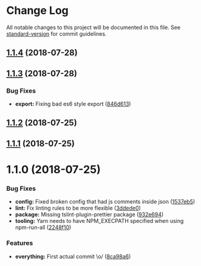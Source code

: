 # Change Log

All notable changes to this project will be documented in this file. See [standard-version](https://github.com/conventional-changelog/standard-version) for commit guidelines.

<a name="1.1.4"></a>
## [1.1.4](https://github.com/k-fish/goodpoint.js/compare/v1.1.3...v1.1.4) (2018-07-28)



<a name="1.1.3"></a>
## [1.1.3](https://github.com/k-fish/goodpoint.js/compare/v1.1.2...v1.1.3) (2018-07-28)


### Bug Fixes

* **export:** Fixing bad es6 style export ([846d613](https://github.com/k-fish/goodpoint.js/commit/846d613))



<a name="1.1.2"></a>
## [1.1.2](https://github.com/k-fish/goodpoint.js/compare/v1.1.1...v1.1.2) (2018-07-25)



<a name="1.1.1"></a>
## [1.1.1](https://github.com/k-fish/goodpoint.js/compare/v1.1.0...v1.1.1) (2018-07-25)



<a name="1.1.0"></a>
# 1.1.0 (2018-07-25)


### Bug Fixes

* **config:** Fixed broken config that had js comments inside json ([1537eb5](https://github.com/YOUR_GITHUB_USER_NAME/goodpoint.js/commit/1537eb5))
* **lint:** Fix linting rules to be more flexible ([3ddede0](https://github.com/YOUR_GITHUB_USER_NAME/goodpoint.js/commit/3ddede0))
* **package:** Missing tslint-plugin-prettier package ([932e694](https://github.com/YOUR_GITHUB_USER_NAME/goodpoint.js/commit/932e694))
* **tooling:** Yarn needs to have NPM_EXECPATH specified when using npm-run-all ([2248f10](https://github.com/YOUR_GITHUB_USER_NAME/goodpoint.js/commit/2248f10))


### Features

* **everything:** First actual commit \o/ ([8ca98a6](https://github.com/YOUR_GITHUB_USER_NAME/goodpoint.js/commit/8ca98a6))
